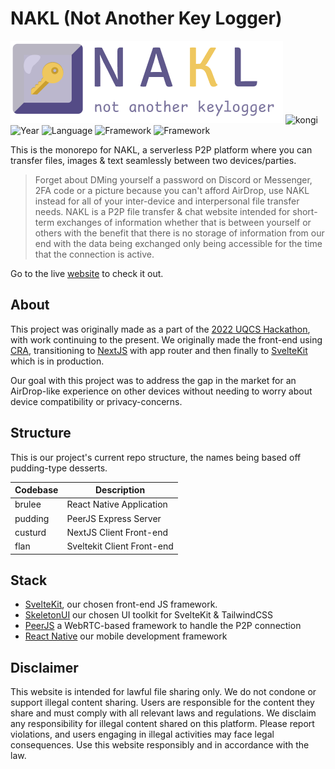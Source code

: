 # NAKL (Not Another Key Logger)

![](/logo.png)
![kongi](https://img.shields.io/badge/kongi-purple?style=plastic) ![Year](https://img.shields.io/badge/Year-2023-red?style=plastic) ![Language](https://img.shields.io/badge/TypeScript-grey?style=plastic&logo=typescript) ![Framework](https://img.shields.io/badge/Sveltekit-grey?style=plastic&logo=svelte) ![Framework](https://img.shields.io/badge/SkeletonUI-grey?style=plastic)

This is the monorepo for NAKL, a serverless P2P platform where you can transfer files, images & text seamlessly between two devices/parties. 

>Forget about DMing yourself a password on Discord or Messenger, 2FA code or a picture because you can't afford AirDrop, use NAKL instead for all of your inter-device and interpersonal file transfer needs. NAKL is a P2P file transfer & chat website intended for short-term exchanges of information whether that is between yourself or others with the benefit that there is no storage of information from our end with the data being exchanged only being accessible for the time that the connection is active.

Go to the live [website](https://nakl.kongroo.xyz) to check it out.
 
## About
This project was originally made as a part of the [2022 UQCS Hackathon](https://uqcs.org/competitions/hackathon-2022/), with work continuing to the present. We originally made the front-end using [CRA](https://create-react-app.dev/), transitioning to [NextJS](https://nextjs.org/) with app router and then finally to [SvelteKit](https://kit.svelte.dev/) which is in production. 

Our goal with this project was to address the gap in the market for an AirDrop-like experience on other devices without needing to worry about device compatibility or privacy-concerns. 
## Structure
This is our project's current repo structure, the names being based off pudding-type desserts.

| Codebase | Description                  |
| -------- | ------------------------     |
| brulee   | React Native Application     |
| pudding  | PeerJS Express Server        |
| custurd  | NextJS Client Front-end      |
| flan     | Sveltekit Client Front-end   |

## Stack
- [SvelteKit](https://kit.svelte.dev/), our chosen front-end JS framework. 
- [SkeletonUI](https://www.skeleton.dev/) our chosen UI toolkit for SvelteKit & TailwindCSS
- [PeerJS](https://peerjs.com/) a WebRTC-based framework to handle the P2P connection
- [React Native](https://reactnative.dev/) our mobile development framework

## Disclaimer
This website is intended for lawful file sharing only. We do not condone or support illegal content sharing. Users are responsible for the content they share and must comply with all relevant laws and regulations. We disclaim any responsibility for illegal content shared on this platform. Please report violations, and users engaging in illegal activities may face legal consequences. Use this website responsibly and in accordance with the law.
